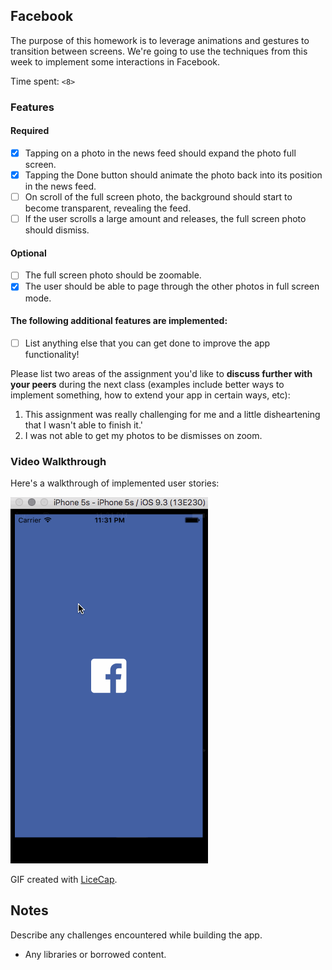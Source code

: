 ## Facebook

The purpose of this homework is to leverage animations and gestures to transition between screens. We're going to use the techniques from this week to implement some interactions in Facebook.

Time spent: `<8>`

### Features

#### Required

- [x] Tapping on a photo in the news feed should expand the photo full screen.
- [x] Tapping the Done button should animate the photo back into its position in the news feed.
- [ ] On scroll of the full screen photo, the background should start to become transparent, revealing the feed.
- [ ] If the user scrolls a large amount and releases, the full screen photo should dismiss.

#### Optional

- [ ] The full screen photo should be zoomable.
- [X] The user should be able to page through the other photos in full screen mode.

#### The following **additional** features are implemented:

- [ ] List anything else that you can get done to improve the app functionality!

Please list two areas of the assignment you'd like to **discuss further with your peers** during the next class (examples include better ways to implement something, how to extend your app in certain ways, etc):

1. This assignment was really challenging for me and a little disheartening that I wasn't able to finish it.'
2. I was not able to get my photos to be dismisses on zoom.

### Video Walkthrough 

Here's a walkthrough of implemented user stories:

<img src='https://github.com/josephpalbanese/FB/blob/master/fbdemo.gif' title='Video Walkthrough' width='' alt='Video Walkthrough' />

GIF created with [LiceCap](http://www.cockos.com/licecap/).

## Notes

Describe any challenges encountered while building the app.

* Any libraries or borrowed content.

